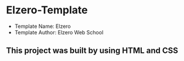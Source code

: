 # Elzero-Template

* Template Name: Elzero
* Template Author: Elzero Web School

## This project was built by using HTML and CSS
